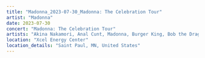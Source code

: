 ```yaml
---
title: "Madonna_2023-07-30_Madonna: The Celebration Tour"
artist: "Madonna"
date: 2023-07-30
concert: "Madonna: The Celebration Tour"
artists: "Akina Nakamori, Anal Cunt, Madonna, Burger King, Bob the Drag Queen"
location: "Xcel Energy Center"
location_details: "Saint Paul, MN, United States"
---
```

